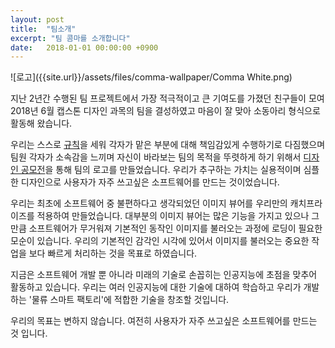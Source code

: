 ```yaml
---
layout: post
title:  "팀소개"
excerpt: "팀 콤마를 소개합니다"
date:   2018-01-01 00:00:00 +0900
---
```


![로고]({{site.url}}/assets/files/comma-wallpaper/Comma White.png)

지난 2년간 수행된 팀 프로젝트에서 가장 적극적이고 큰 기여도를 가졌던 친구들이 모여 2018년 6월 캡스톤 디자인 과목의 팀을 결성하였고 마음이 잘 맞아 소동아리 형식으로 활동해 왔습니다.

우리는 스스로 [규칙](https://commadev.github.io/posts/%EC%BD%A4%EB%A7%88-%EA%B7%9C%EC%B9%99/)을 세워 각자가 맡은 부분에 대해 책임감있게 수행하기로 다짐했으며 팀원 각자가 소속감을 느끼며 자신이 바라보는 팀의 목적을 뚜렷하게 하기 위해서 [디자인 공모전](https://commadev.github.io/posts/%EC%A0%9C-1%ED%9A%8C-%EB%94%94%EC%9E%90%EC%9D%B8-%EA%B3%B5%EB%AA%A8%EC%A0%84/)을 통해 팀의 로고를 만들었습니다. 우리가 추구하는 가치는 실용적이며 심플한 디자인으로 사용자가 자주 쓰고싶은 소프트웨어를 만드는 것이었습니다.

우리는 최초에 소프트웨어 중 불편하다고 생각되었던 이미지 뷰어를 우리만의 캐치프라이즈를 적용하여 만들었습니다. 대부분의 이미지 뷰어는 많은 기능을 가지고 있으나 그만큼 소프트웨어가 무거워져 기본적인 동작인 이미지를 불러오는 과정에 로딩이 필요한 모순이 있습니다. 우리의 기본적인 감각인 시각에 있어서 이미지를 불러오는 중요한 작업을 보다 빠르게 처리하는 것을 목표로 하였습니다.

지금은 소프트웨어 개발 뿐 아니라 미래의 기술로 손꼽히는 인공지능에 초점을 맞추어 활동하고 있습니다. 우리는 여러 인공지능에 대한 기술에 대하여 학습하고 우리가 개발하는 '물류 스마트 팩토리'에 적합한 기술을 창조할 것입니다.

우리의 목표는 변하지 않습니다. 여전히 사용자가 자주 쓰고싶은 소프트웨어를 만드는 것 입니다.
